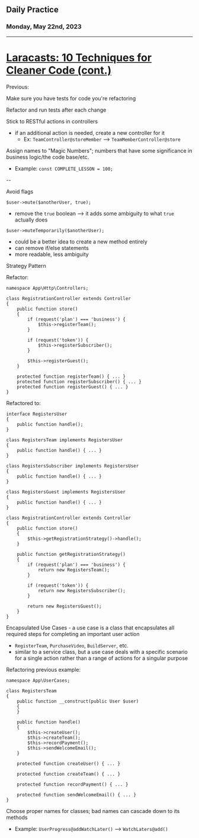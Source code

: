 ## Daily Practice
### Monday, May 22nd, 2023
---


# [Laracasts: 10 Techniques for Cleaner Code (cont.)](https://laracasts.com/series/ten-techniques-for-cleaner-code)

Previous:  

Make sure you have tests for code you're refactoring

Refactor and run tests after each change

Stick to RESTful actions in controllers
- if an additional action is needed, create a new controller for it
   * Ex: `TeamController@storeMember` --> `TeamMemberController@store`

Assign names to "Magic Numbers"; numbers that have some significance in business logic/the code base/etc.
- Example: `const COMPLETE_LESSON = 100;`

--

Avoid flags
```
$user->mute($anotherUser, true);
```
- remove the `true` boolean --> it adds some ambiguity to what `true` actually does
```
$user->muteTemporarily($anotherUser);
```
- could be a better idea to create a new method entirely
- can remove if/else statements
- more readable, less ambiguity


Strategy Pattern

Refactor:
```
namespace App\Http\Controllers;

class RegistrationController extends Controller
{
    public function store()
    {
        if (request('plan') === 'business') {
            $this->registerTeam();
        }

        if (request('token')) {
            $this->registerSubscriber();
        }

        $this->registerGuest();
    }

    protected function registerTeam() { ... }
    protected function registerSubscriber() { ... }
    protected function registerGuest() { ... }
}
```
Refactored to:
```
interface RegistersUser
{
    public function handle();
}
```
```
class RegistersTeam implements RegistersUser
{
    public function handle() { ... }
}

class RegistersSubscriber implements RegistersUser
{
    public function handle() { ... }
}

class RegistersGuest implements RegistersUser
{
    public function handle() { ... }
}
```
```
class RegistrationController extends Controller
{
    public function store()
    {
        $this->getRegistrationStrategy()->handle();
    }

    public function getRegistrationStrategy()
    {
        if (request('plan') === 'business') {
            return new RegistersTeam();
        }

        if (request('token')) {
            return new RegistersSubscriber();
        }

        return new RegistersGuest();
    }
}
```


Encapsulated Use Cases - a use case is a class that encapsulates all required steps for completing an important user action
- `RegisterTeam`, `PurchaseVideo`, `BuildServer`, etc.
- similar to a service class, but a use case deals with a specific scenario for a single action rather than a range of actions for a singular purpose

Refactoring previous example:
```
namespace App\UserCases;

class RegistersTeam
{
    public function __construct(public User $user)
    {
    }

    public function handle()
    {
        $this->createUser();
        $this->createTeam();
        $this->recordPayment();
        $this->sendWelcomeEmail();
    }

    protected function createUser() { ... }

    protected function createTeam() { ... }

    protected function recordPayment() { ... }

    protected function sendWelcomeEmail() { ... }
}
```


Choose proper names for classes; bad names can cascade down to its methods
- Example: `UserProgress@addWatchLater()` --> `WatchLaters@add()`
